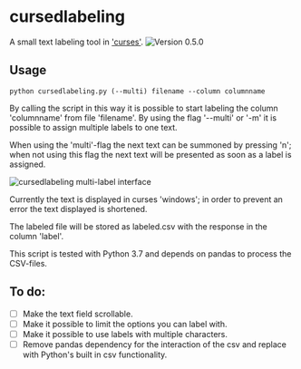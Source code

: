 # cursedlabeling 
A small text labeling tool in
['curses'](https://docs.python.org/3.6/howto/curses.html). ![Version 0.5.0](https://img.shields.io/badge/version-0.5.0-brightgreen)

## Usage
```
python cursedlabeling.py (--multi) filename --column columnname 
```
By calling the script in this way it is possible to start labeling the 
column 'columnname' from file 'filename'. By using the flag '--multi' or '-m'
it is possible to assign multiple labels to one text.  

When using the 'multi'-flag the next text can be summoned by pressing 'n';
when not using this flag the next text will be presented as soon as a label
is assigned.

![cursedlabeling multi-label interface](https://alexanderharms.github.io/images/cursedlabeling_multilabel.png)  

Currently the text is displayed in curses 'windows'; in order to prevent
an error the text displayed is shortened.

The labeled file will be stored as labeled.csv with the response in the 
column 'label'. 

This script is tested with Python 3.7 and depends on pandas to process
 the CSV-files.

## To do:
- [ ] Make the text field scrollable.
- [ ] Make it possible to limit the options you can label with.
- [ ] Make it possible to use labels with multiple characters.
- [ ] Remove pandas dependency for the interaction of the csv and replace with
  Python's built in csv functionality.
